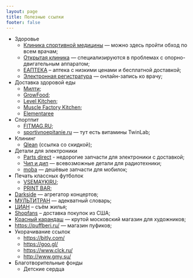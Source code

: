 ```yaml
---
layout: page
title: Полезные ссылки
footer: false
---
```


- Здоровье
  + [Клиника спортивной медицины](http://mnpcsm.ru) — можно здесь пройти обход по всем врачам;
  + [Открытая клиника](https://open-clinics.ru/) — специализируются в проблемах с опорно-двигательным аппаратом;
  + [ЕАПТЕКА](http://www.eapteka.ru/) – аптека с низкими ценами и бесплатной доставкой;
  + [Электронная регистратура](https://uslugi.mosreg.ru/zdrav/) — онлайн-запись ко врачу;
- Доставка здоровой еды
  + [Милти](https://www.mealty.ru/);
  + [GrowFood](https://growfood.pro/msk/);
  + [Level Kitchen](https://levelkitchen.com/);
  + [Muscle Factory Kitchen](http://mfkitchen.ru/);
  + [Elementaree](http://elementaree.ru/)
- Спортпит
  + [FITMAG.RU](http://fitmag.ru);
  + [sportivnoepitanie.ru](http://sportivnoepitanie.ru/twinlab-daily-one-caps/) — тут есть витамины TwinLab;
- Клининг
  - [Qlean](https://qlean.ru/i/b4dt2) (ссылка со скидкой);
- Детали для электроники
  + [Parts direct](https://www.partsdirect.ru/) - недорогие запчасти для электроники с доставкой;
  + [Чип и дип](https://www.chipdip.ru/) — всевозможные детали для радиотехники;
  + [moba](http://moba.ru/) — дешёвые запчасти для мобилок;
- Печать классных футболок
  + [VSEMAYKIRU](https://www.vsemayki.ru/);
  + [PRINT BAR](https://printbar.ru/);
- [Darkside](http://www.darkside.ru/show/) — агрегатор концертов;
- [МУЛЬТИТРАН](http://www.multitran.ru/) — адекватный словарь;
- [ЦИАН](https://www.cian.ru/) – съём жилья;
- [Shopfans](https://shopfans.ru/) – доставка покупок из США;
- [Красный карандаш](http://krasniykarandash.ru/) — крутой московский магазин для художников;
- https://puffberi.ru/ — магазин пуфиков;
- Укорачивание ссылок
  + https://bitly.com/
  + https://goo.gl/
  + https://www.clck.ru/
  + http://www.gmy.su/
- Благотворительные фонды
  + Детские сердца
